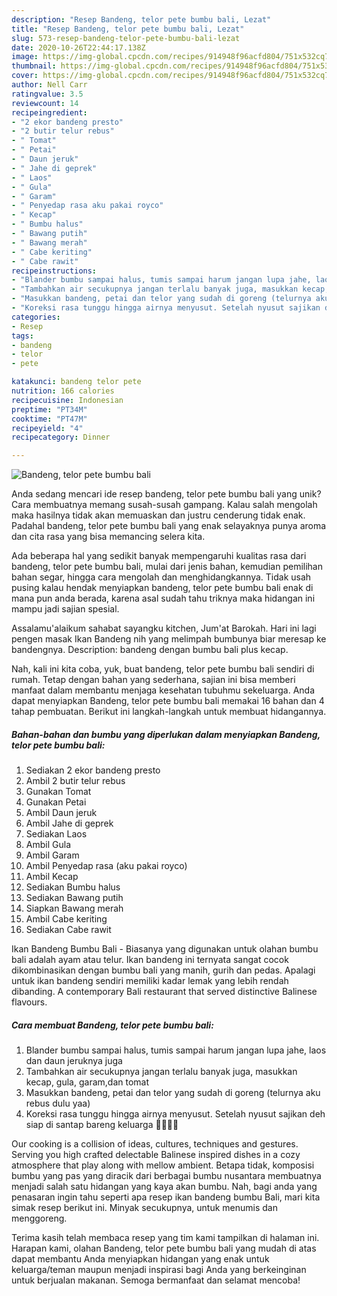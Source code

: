 ```yaml
---
description: "Resep Bandeng, telor pete bumbu bali, Lezat"
title: "Resep Bandeng, telor pete bumbu bali, Lezat"
slug: 573-resep-bandeng-telor-pete-bumbu-bali-lezat
date: 2020-10-26T22:44:17.138Z
image: https://img-global.cpcdn.com/recipes/914948f96acfd804/751x532cq70/bandeng-telor-pete-bumbu-bali-foto-resep-utama.jpg
thumbnail: https://img-global.cpcdn.com/recipes/914948f96acfd804/751x532cq70/bandeng-telor-pete-bumbu-bali-foto-resep-utama.jpg
cover: https://img-global.cpcdn.com/recipes/914948f96acfd804/751x532cq70/bandeng-telor-pete-bumbu-bali-foto-resep-utama.jpg
author: Nell Carr
ratingvalue: 3.5
reviewcount: 14
recipeingredient:
- "2 ekor bandeng presto"
- "2 butir telur rebus"
- " Tomat"
- " Petai"
- " Daun jeruk"
- " Jahe di geprek"
- " Laos"
- " Gula"
- " Garam"
- " Penyedap rasa aku pakai royco"
- " Kecap"
- " Bumbu halus"
- " Bawang putih"
- " Bawang merah"
- " Cabe keriting"
- " Cabe rawit"
recipeinstructions:
- "Blander bumbu sampai halus, tumis sampai harum jangan lupa jahe, laos dan daun jeruknya juga"
- "Tambahkan air secukupnya jangan terlalu banyak juga, masukkan kecap, gula, garam,dan tomat"
- "Masukkan bandeng, petai dan telor yang sudah di goreng (telurnya aku rebus dulu yaa)"
- "Koreksi rasa tunggu hingga airnya menyusut. Setelah nyusut sajikan deh siap di santap bareng keluarga 👨‍👩‍👧‍👦"
categories:
- Resep
tags:
- bandeng
- telor
- pete

katakunci: bandeng telor pete 
nutrition: 166 calories
recipecuisine: Indonesian
preptime: "PT34M"
cooktime: "PT47M"
recipeyield: "4"
recipecategory: Dinner

---
```



![Bandeng, telor pete bumbu bali](https://img-global.cpcdn.com/recipes/914948f96acfd804/751x532cq70/bandeng-telor-pete-bumbu-bali-foto-resep-utama.jpg)

Anda sedang mencari ide resep bandeng, telor pete bumbu bali yang unik? Cara membuatnya memang susah-susah gampang. Kalau salah mengolah maka hasilnya tidak akan memuaskan dan justru cenderung tidak enak. Padahal bandeng, telor pete bumbu bali yang enak selayaknya punya aroma dan cita rasa yang bisa memancing selera kita.

Ada beberapa hal yang sedikit banyak mempengaruhi kualitas rasa dari bandeng, telor pete bumbu bali, mulai dari jenis bahan, kemudian pemilihan bahan segar, hingga cara mengolah dan menghidangkannya. Tidak usah pusing kalau hendak menyiapkan bandeng, telor pete bumbu bali enak di mana pun anda berada, karena asal sudah tahu triknya maka hidangan ini mampu jadi sajian spesial.

Assalamu&#39;alaikum sahabat sayangku kitchen, Jum&#39;at Barokah. Hari ini lagi pengen masak Ikan Bandeng nih yang melimpah bumbunya biar meresap ke bandengnya. Description: bandeng dengan bumbu bali plus kecap.


Nah, kali ini kita coba, yuk, buat bandeng, telor pete bumbu bali sendiri di rumah. Tetap dengan bahan yang sederhana, sajian ini bisa memberi manfaat dalam membantu menjaga kesehatan tubuhmu sekeluarga. Anda dapat menyiapkan Bandeng, telor pete bumbu bali memakai 16 bahan dan 4 tahap pembuatan. Berikut ini langkah-langkah untuk membuat hidangannya.

<!--inarticleads1-->

##### Bahan-bahan dan bumbu yang diperlukan dalam menyiapkan Bandeng, telor pete bumbu bali:

1. Sediakan 2 ekor bandeng presto
1. Ambil 2 butir telur rebus
1. Gunakan  Tomat
1. Gunakan  Petai
1. Ambil  Daun jeruk
1. Ambil  Jahe di geprek
1. Sediakan  Laos
1. Ambil  Gula
1. Ambil  Garam
1. Ambil  Penyedap rasa (aku pakai royco)
1. Ambil  Kecap
1. Sediakan  Bumbu halus
1. Sediakan  Bawang putih
1. Siapkan  Bawang merah
1. Ambil  Cabe keriting
1. Sediakan  Cabe rawit


Ikan Bandeng Bumbu Bali - Biasanya yang digunakan untuk olahan bumbu bali adalah ayam atau telur. Ikan bandeng ini ternyata sangat cocok dikombinasikan dengan bumbu bali yang manih, gurih dan pedas. Apalagi untuk ikan bandeng sendiri memiliki kadar lemak yang lebih rendah dibanding. A contemporary Bali restaurant that served distinctive Balinese flavours. 

<!--inarticleads2-->

##### Cara membuat Bandeng, telor pete bumbu bali:

1. Blander bumbu sampai halus, tumis sampai harum jangan lupa jahe, laos dan daun jeruknya juga
1. Tambahkan air secukupnya jangan terlalu banyak juga, masukkan kecap, gula, garam,dan tomat
1. Masukkan bandeng, petai dan telor yang sudah di goreng (telurnya aku rebus dulu yaa)
1. Koreksi rasa tunggu hingga airnya menyusut. Setelah nyusut sajikan deh siap di santap bareng keluarga 👨‍👩‍👧‍👦


Our cooking is a collision of ideas, cultures, techniques and gestures. Serving you high crafted delectable Balinese inspired dishes in a cozy atmosphere that play along with mellow ambient. Betapa tidak, komposisi bumbu yang pas yang diracik dari berbagai bumbu nusantara membuatnya menjadi salah satu hidangan yang kaya akan bumbu. Nah, bagi anda yang penasaran ingin tahu seperti apa resep ikan bandeng bumbu Bali, mari kita simak resep berikut ini. Minyak secukupnya, untuk menumis dan menggoreng. 

Terima kasih telah membaca resep yang tim kami tampilkan di halaman ini. Harapan kami, olahan Bandeng, telor pete bumbu bali yang mudah di atas dapat membantu Anda menyiapkan hidangan yang enak untuk keluarga/teman maupun menjadi inspirasi bagi Anda yang berkeinginan untuk berjualan makanan. Semoga bermanfaat dan selamat mencoba!
